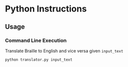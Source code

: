 # Python Instructions
## Usage

### Command Line Execution

Translate Braille to English and vice versa given `input_text`

```bash
python translator.py input_text
```
